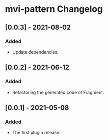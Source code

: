 <!-- Keep a Changelog guide -> https://keepachangelog.com -->

# mvi-pattern Changelog

## [0.0.3] - 2021-08-02
### Added
- Update dependencies.

## [0.0.2] - 2021-06-12
### Added
- Refactoring the generated code of Fragment.

## [0.0.1] - 2021-05-08
### Added
- The first plugin release.
